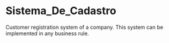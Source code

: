 # Sistema_De_Cadastro
Customer registration system of a company. This system can be implemented in any business rule.
